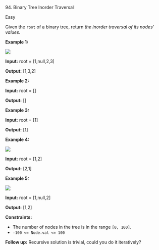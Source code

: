 ﻿94\. Binary Tree Inorder Traversal

Easy

Given the `root` of a binary tree, return _the inorder traversal of its nodes' values_.

**Example 1:**

![](https://assets.leetcode.com/uploads/2020/09/15/inorder_1.jpg)

**Input:** root = \[1,null,2,3\]

**Output:** \[1,3,2\] 

**Example 2:**

**Input:** root = \[\]

**Output:** \[\] 

**Example 3:**

**Input:** root = \[1\]

**Output:** \[1\] 

**Example 4:**

![](https://assets.leetcode.com/uploads/2020/09/15/inorder_5.jpg)

**Input:** root = \[1,2\]

**Output:** \[2,1\] 

**Example 5:**

![](https://assets.leetcode.com/uploads/2020/09/15/inorder_4.jpg)

**Input:** root = \[1,null,2\]

**Output:** \[1,2\] 

**Constraints:**

*   The number of nodes in the tree is in the range `[0, 100]`.
*   `-100 <= Node.val <= 100`

**Follow up:** Recursive solution is trivial, could you do it iteratively?